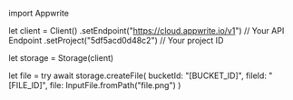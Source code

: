 import Appwrite

let client = Client()
    .setEndpoint("https://cloud.appwrite.io/v1") // Your API Endpoint
    .setProject("5df5acd0d48c2") // Your project ID

let storage = Storage(client)

let file = try await storage.createFile(
    bucketId: &quot;[BUCKET_ID]&quot;,
    fileId: &quot;[FILE_ID]&quot;,
    file: InputFile.fromPath(&quot;file.png&quot;)
)


